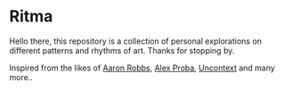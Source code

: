 Ritma
=======================

Hello there, this repository is a collection of personal explorations on different patterns and rhythms of art. Thanks for stopping by.

Inspired from the likes of [Aaron Robbs](http://blog.wildandfearless.com/), [Alex Proba](http://a-poster-a-day.tumblr.com/), [Uncontext](http://www.uncontext.com/submissions/) and many more..
